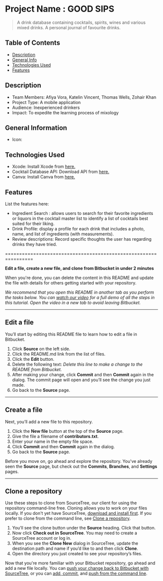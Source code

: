 # Project Name : GOOD SIPS 
> A drink database containing cocktails, spirits, wines and various mixed drinks.
> A personal journal of favourite drinks. 

## Table of Contents
* [Description](#description)
* [General Info](#general-information)
* [Technologies Used](#technologies-used)
* [Features](#features)

## Description
- Team Members: Afiya Vora, Katelin Vincent, Thomas Wells, Zohair Khan
- Project Type: A mobile application
- Audience: Inexperienced drinkers
- Impact: To expedite the learning process of mixology

## General Information
- Icon: 


## Technologies Used
- Xcode: Install Xcode from [here.](https://developer.apple.com/xcode/)
- Cocktail Database API: Download API from [here.](https://www.thecocktaildb.com/api.php)
- Canva: Install Canva from [here.](https://www.canva.com/)

## Features
List the features here:
- Ingredient Search : allows users to search for their favorite ingredients or liquors in the cocktail master list to identify a list of cocktails best suited for their liking. 
- Drink Profile: display a profile for each drink that includes a photo, name, and list of ingredients (with measurements). 
- Review descriptions: Record specific thoughts the user has regarding drinks they have tried. 

================================================================

**Edit a file, create a new file, and clone from Bitbucket in under 2 minutes**

When you're done, you can delete the content in this README and update the file with details for others getting started with your repository.

*We recommend that you open this README in another tab as you perform the tasks below. You can [watch our video](https://youtu.be/0ocf7u76WSo) for a full demo of all the steps in this tutorial. Open the video in a new tab to avoid leaving Bitbucket.*

---

## Edit a file

You’ll start by editing this README file to learn how to edit a file in Bitbucket.

1. Click **Source** on the left side.
2. Click the README.md link from the list of files.
3. Click the **Edit** button.
4. Delete the following text: *Delete this line to make a change to the README from Bitbucket.*
5. After making your change, click **Commit** and then **Commit** again in the dialog. The commit page will open and you’ll see the change you just made.
6. Go back to the **Source** page.

---

## Create a file

Next, you’ll add a new file to this repository.

1. Click the **New file** button at the top of the **Source** page.
2. Give the file a filename of **contributors.txt**.
3. Enter your name in the empty file space.
4. Click **Commit** and then **Commit** again in the dialog.
5. Go back to the **Source** page.

Before you move on, go ahead and explore the repository. You've already seen the **Source** page, but check out the **Commits**, **Branches**, and **Settings** pages.

---

## Clone a repository

Use these steps to clone from SourceTree, our client for using the repository command-line free. Cloning allows you to work on your files locally. If you don't yet have SourceTree, [download and install first](https://www.sourcetreeapp.com/). If you prefer to clone from the command line, see [Clone a repository](https://confluence.atlassian.com/x/4whODQ).

1. You’ll see the clone button under the **Source** heading. Click that button.
2. Now click **Check out in SourceTree**. You may need to create a SourceTree account or log in.
3. When you see the **Clone New** dialog in SourceTree, update the destination path and name if you’d like to and then click **Clone**.
4. Open the directory you just created to see your repository’s files.

Now that you're more familiar with your Bitbucket repository, go ahead and add a new file locally. You can [push your change back to Bitbucket with SourceTree](https://confluence.atlassian.com/x/iqyBMg), or you can [add, commit,](https://confluence.atlassian.com/x/8QhODQ) and [push from the command line](https://confluence.atlassian.com/x/NQ0zDQ).